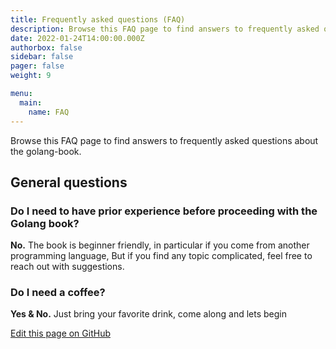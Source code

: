 ```yaml
---
title: Frequently asked questions (FAQ)
description: Browse this FAQ page to find answers to frequently asked questions of this bloog, the reason it exists and more.
date: 2022-01-24T14:00:00.000Z
authorbox: false
sidebar: false
pager: false
weight: 9

menu:
  main:
    name: FAQ
---
```


Browse this FAQ page to find answers to frequently asked questions about the golang-book.

<!--more-->


## General questions

### Do I need to have prior experience before proceeding with the Golang book?

**No.** The book is beginner friendly, in particular if you come from another programming language, But if you find any topic complicated, feel free to reach out with suggestions.


### Do I need a coffee?

**Yes & No.** Just bring your favorite drink, come along and lets begin



[Edit this page on GitHub](https://github.com/mohamedallam1991/golang-book/blob/master/content/docs/faq.md)
